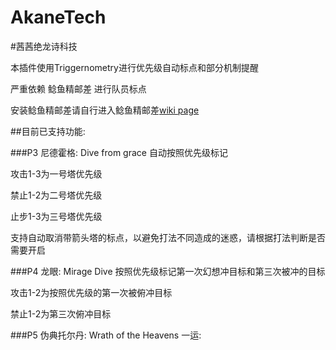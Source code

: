 # AkaneTech
#茜茜绝龙诗科技

本插件使用Triggernometry进行优先级自动标点和部分机制提醒

严重依赖 鲶鱼精邮差 进行队员标点

安装鲶鱼精邮差请自行进入鲶鱼精邮差[wiki page](https://github.com/Natsukage/PostNamazu/wiki)

##目前已支持功能:

###P3 尼德霍格:
Dive from grace 自动按照优先级标记

攻击1-3为一号塔优先级

禁止1-2为二号塔优先级

止步1-3为三号塔优先级

支持自动取消带箭头塔的标点，以避免打法不同造成的迷惑，请根据打法判断是否需要开启

###P4 龙眼:
Mirage Dive 按照优先级标记第一次幻想冲目标和第三次被冲的目标

攻击1-2为按照优先级的第一次被俯冲目标

禁止1-2为第三次俯冲目标

###P5 伪典托尔丹:
Wrath of the Heavens 一运:


